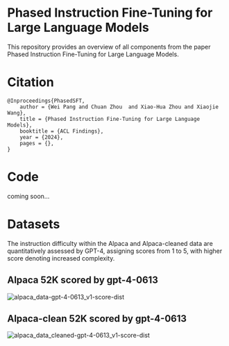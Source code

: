 # Phased Instruction Fine-Tuning for Large Language Models
This repository provides an overview of all components from the paper Phased Instruction Fine-Tuning for Large Language Models.

# Citation
```
@Inproceedings{PhasedSFT,
    author = {Wei Pang and Chuan Zhou  and Xiao-Hua Zhou and Xiaojie Wang},
    title = {Phased Instruction Fine-Tuning for Large Language Models},
    booktitle = {ACL Findings},
    year = {2024},
    pages = {},
}
```

# Code
coming soon...

# Datasets
The instruction difficulty within the Alpaca and Alpaca-cleaned data are quantitatively assessed by GPT-4, assigning scores from 1 to 5, with higher score denoting increased complexity.

## Alpaca 52K scored by gpt-4-0613
![alpaca_data-gpt-4-0613_v1-score-dist](https://github.com/xubuvd/PhasedSFT/assets/59753505/f93ce7c1-9987-4a54-94d4-ed0455cc1ac2)

## Alpaca-clean 52K scored by gpt-4-0613
![alpaca_data_cleaned-gpt-4-0613_v1-score-dist](https://github.com/xubuvd/PhasedSFT/assets/59753505/bdff903d-0fcd-4ffc-adbf-e9cfebbbc1bf)

